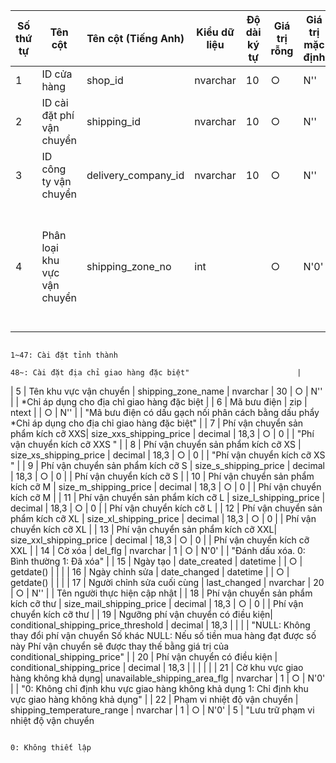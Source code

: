 | Số thứ tự | Tên cột                             | Tên cột (Tiếng Anh)            | Kiểu dữ liệu | Độ dài ký tự | Giá trị rỗng | Giá trị mặc định | Duy nhất | Giải thích                                                    |
|-----------|-------------------------------------|--------------------------------|--------------|---------------|--------------|------------------|----------|---------------------------------------------------------------|
| 1         | ID cửa hàng                         | shop_id                        | nvarchar     | 10            | ○            | N''              |          |                                                               |
| 2         | ID cài đặt phí vận chuyển          | shipping_id                    | nvarchar     | 10            | ○            | N''              |          |                                                               |
| 3         | ID công ty vận chuyển              | delivery_company_id            | nvarchar     | 10            | ○            | N''              |          |                                                               |
| 4         | Phân loại khu vực vận chuyển      | shipping_zone_no               | int          |               | ○            | N'0'             |          | "0: Phân loại cơ bản (không xem xét thông tin khu vực)
                                                                                                                      1~47: Cài đặt tỉnh thành
                                                                                                                      48~: Cài đặt địa chỉ giao hàng đặc biệt"                        |
| 5         | Tên khu vực vận chuyển            | shipping_zone_name             | nvarchar     | 30            | ○            | N''              |          | *Chỉ áp dụng cho địa chỉ giao hàng đặc biệt                     |
| 6         | Mã bưu điện                       | zip                            | ntext        |               | ○            | N''              |          | "Mã bưu điện có dấu gạch nối phân cách bằng dấu phẩy
                                                                                                                      *Chỉ áp dụng cho địa chỉ giao hàng đặc biệt"                    |
| 7         | Phí vận chuyển sản phẩm kích cỡ XXS| size_xxs_shipping_price       | decimal      | 18,3          | ○            | 0                |          | "Phí vận chuyển kích cỡ XXS
                                                                                                                      "                                                               |
| 8         | Phí vận chuyển sản phẩm kích cỡ XS | size_xs_shipping_price        | decimal      | 18,3          | ○            | 0                |          | "Phí vận chuyển kích cỡ XS
                                                                                                                      "                                                               |
| 9         | Phí vận chuyển sản phẩm kích cỡ S  | size_s_shipping_price         | decimal      | 18,3          | ○            | 0                |          | Phí vận chuyển kích cỡ S                                      |
| 10        | Phí vận chuyển sản phẩm kích cỡ M  | size_m_shipping_price         | decimal      | 18,3          | ○            | 0                |          | Phí vận chuyển kích cỡ M                                      |
| 11        | Phí vận chuyển sản phẩm kích cỡ L  | size_l_shipping_price         | decimal      | 18,3          | ○            | 0                |          | Phí vận chuyển kích cỡ L                                      |
| 12        | Phí vận chuyển sản phẩm kích cỡ XL | size_xl_shipping_price        | decimal      | 18,3          | ○            | 0                |          | Phí vận chuyển kích cỡ XL                                     |
| 13        | Phí vận chuyển sản phẩm kích cỡ XXL| size_xxl_shipping_price       | decimal      | 18,3          | ○            | 0                |          | Phí vận chuyển kích cỡ XXL                                    |
| 14        | Cờ xóa                             | del_flg                        | nvarchar     | 1             | ○            | N'0'             |          | "Đánh dấu xóa.
                                                                                                                      0: Bình thường
                                                                                                                      1: Đã xóa"                                                     |
| 15        | Ngày tạo                           | date_created                   | datetime     |               | ○            | getdate()        |          |                                                               |
| 16        | Ngày chỉnh sửa                     | date_changed                   | datetime     |               | ○            | getdate()        |          |                                                               |
| 17        | Người chỉnh sửa cuối cùng         | last_changed                   | nvarchar     | 20            | ○            | N''              |          | Tên người thực hiện cập nhật                                  |
| 18        | Phí vận chuyển sản phẩm kích cỡ thư | size_mail_shipping_price      | decimal      | 18,3          | ○            | 0                |          | Phí vận chuyển kích cỡ thư                                    |
| 19        | Ngưỡng phí vận chuyển có điều kiện| conditional_shipping_price_threshold | decimal | 18,3          |               |                  |          | "NULL: Không thay đổi phí vận chuyển
                                                                                                                      Số khác NULL: Nếu số tiền mua hàng đạt được số này
                                                                                                                      Phí vận chuyển sẽ được thay thế bằng giá trị của conditional_shipping_price" |
| 20        | Phí vận chuyển có điều kiện        | conditional_shipping_price    | decimal      | 18,3          |               |                  |          |                                                               |
| 21        | Cờ khu vực giao hàng không khả dụng| unavailable_shipping_area_flg | nvarchar     | 1             | ○            | N'0'             |          | "0: Không chỉ định khu vực giao hàng không khả dụng
                                                                                                                      1: Chỉ định khu vực giao hàng không khả dụng"                   |
| 22        | Phạm vi nhiệt độ vận chuyển       | shipping_temperature_range     | nvarchar     | 1             | ○            | N'0'             | 5        | "Lưu trữ phạm vi nhiệt độ vận chuyển

                                                                                                                      0: Không thiết lập
                                                                                                                     
